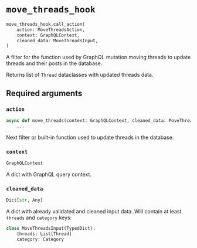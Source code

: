 # `move_threads_hook`

```python
move_threads_hook.call_action(
    action: MoveThreadsAction,
    context: GraphQLContext,
    cleaned_data: MoveThreadsInput,
)
```

A filter for the function used by GraphQL mutation moving threads to update threads and their posts in the database.

Returns list of `Thread` dataclasses with updated threads data.


## Required arguments

### `action`

```python
async def move_threads(context: GraphQLContext, cleaned_data: MoveThreadsInput) -> List[Thread]:
    ...
```

Next filter or built-in function used to update threads in the database.


### `context`

```python
GraphQLContext
```

A dict with GraphQL query context.


### `cleaned_data`

```python
Dict[str, Any]
```

A dict with already validated and cleaned input data. Will contain at least `threads` and `category` keys:

```python
class MoveThreadsInput(TypedDict):
    threads: List[Thread]
    category: Category
```